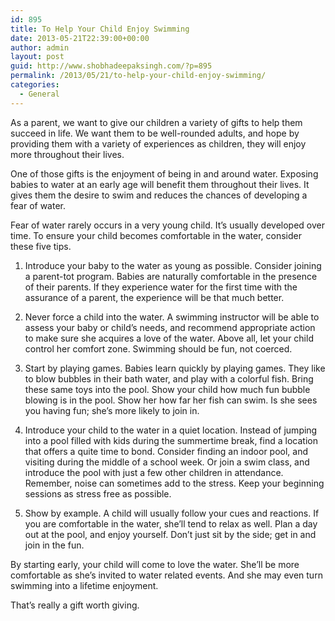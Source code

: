 ```yaml
---
id: 895
title: To Help Your Child Enjoy Swimming
date: 2013-05-21T22:39:00+00:00
author: admin
layout: post
guid: http://www.shobhadeepaksingh.com/?p=895
permalink: /2013/05/21/to-help-your-child-enjoy-swimming/
categories:
  - General
---
```

As a parent, we want to give our children a variety of gifts to help them succeed in life. We want them to be well-rounded adults, and hope by providing them with a variety of experiences as children, they will enjoy more throughout their lives.

One of those gifts is the enjoyment of being in and around water. Exposing babies to water at an early age will benefit them throughout their lives. It gives them the desire to swim and reduces the chances of developing a fear of water.

Fear of water rarely occurs in a very young child. It&#8217;s usually developed over time. To ensure your child becomes comfortable in the water, consider these five tips.

1. Introduce your baby to the water as young as possible. Consider joining a parent-tot program. Babies are naturally comfortable in the presence of their parents. If they experience water for the first time with the assurance of a parent, the experience will be that much better.

2. Never force a child into the water. A swimming instructor will be able to assess your baby or child&#8217;s needs, and recommend appropriate action to make sure she acquires a love of the water. Above all, let your child control her comfort zone. Swimming should be fun, not coerced.

3. Start by playing games. Babies learn quickly by playing games. They like to blow bubbles in their bath water, and play with a colorful fish. Bring these same toys into the pool. Show your child how much fun bubble blowing is in the pool. Show her how far her fish can swim. Is she sees you having fun; she&#8217;s more likely to join in.

4. Introduce your child to the water in a quiet location. Instead of jumping into a pool filled with kids during the summertime break, find a location that offers a quite time to bond. Consider finding an indoor pool, and visiting during the middle of a school week. Or join a swim class, and introduce the pool with just a few other children in attendance. Remember, noise can sometimes add to the stress. Keep your beginning sessions as stress free as possible.

5. Show by example. A child will usually follow your cues and reactions. If you are comfortable in the water, she&#8217;ll tend to relax as well. Plan a day out at the pool, and enjoy yourself. Don&#8217;t just sit by the side; get in and join in the fun.

By starting early, your child will come to love the water. She&#8217;ll be more comfortable as she&#8217;s invited to water related events. And she may even turn swimming into a lifetime enjoyment.

That&#8217;s really a gift worth giving.